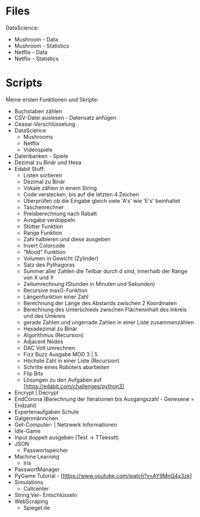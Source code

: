 # Files
DataScience:
- Mushroom - Data
- Mushroom - Statistics
- Netflix - Data
- Netflix - Statistics

# Scripts
Meine ersten Funktionen und Skripte:
- Buchstaben zählen
- CSV-Datei auslesen - Datensatz anfügen
- Ceasar-Verschlüsselung
- DataScience
    - Mushrooms
    - Netflix
    - Videospiele
- Datenbanken - Spiele
- Dezimal zu Binär und Hexa
- Edabit Stuff:
    - Listen sortieren
    - Dezimal zu Binär
    - Vokale zählen in einem String
    - Code verstecken, bis auf die letzten 4 Zeichen
    - Überprüfen ob die Eingabe gleich viele 'A's' wie 'E's' beinhaltet
    - Taschenrechner
    - Preisberechnung nach Rabatt
    - Ausgabe verdoppeln
    - Stotter Funktion
    - Range Funktion
    - Zahl halbieren und diese ausgeben
    - Invert Colorcode
    - "Mood" Funktion
    - Volumen in Gewicht (Zylinder)
    - Satz des Pythagoras
    - Summer aller Zahlen die Teilbar durch d sind, innerhalb der Range von X und Y
    - Zeitumrechnung (Stunden in Minuten und Sekunden)
    - Recursive max()-Funktion
    - Längenfunktion einer Zahl
    - Berechnung der Länge des Abstands zwischen 2 Koordinaten
    - Berechnung des Unterschieds zwischen Flächeninhalt des Inkreis und des Umkreis
    - gerade Zahlen und ungerrade Zahlen in einer Liste zusammenzählen
    - Hexadezimal zu Binär
    - Algorithmus (Recursion)
    - Adjacent Nodes
    - DAC Volt umrechnen
    - Fizz Buzz Ausgabe MOD 3 | 5
    - Höchste Zahl in einer Liste (Recursion)
    - Schritte eines Roboters abarbeiten
    - Flip Bits
    - Lösungen zu den Aufgaben  auf [https://edabit.com/challenges/python3]
- Encrypt | Decrypt
- EndCorona (Berechnung der Iterationen bis Ausgangszahl - Genesene = Endzahl)
- Expertenaufgaben Schule
- Galgenmännchen
- Get-Computer-  | Netzwerk Informationen
- Idle-Game
- Input doppelt ausgeben (Test -> TTeesstt)
- JSON 
    - Passwortspeicher
- Machine Learning
    - Iris
- PasswortManager
- PyGame Tutorial  -  [https://www.youtube.com/watch?v=AY9MnQ4x3zk]
- Simulations
    - Callcenter
- String Ver- Entschlüsseln
- WebScraping
    - Spiegel.de
